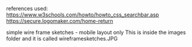 references used:
https://www.w3schools.com/howto/howto_css_searchbar.asp
https://secure.logomaker.com/home-return 

simple wire frame sketches - mobile layout only
This is inside the images folder and it is called wireframesketches.JPG
